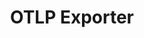 ---
title: OTLP Exporter
registryType: exporter
isThirdParty: true
language: c++
tags:
  - c++
  - exporter
repo: https://github.com/open-telemetry/opentelemetry-cpp/tree/main/exporters/otlp
license: Apache 2.0
description: This library allows to export data to the OpenTelemetry Collector using the OpenTelemetry Protocol.
authors: OpenTelemetry Authors
otVersion: latest
---